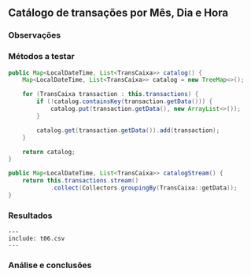 ## Catálogo de transações por Mês, Dia e Hora

### Observações

### Métodos a testar

```{.java caption="Obtenção do catálogo recorrendo a técnicas do JAVA7"}
public Map<LocalDateTime, List<TransCaixa>> catalog() {
    Map<LocalDateTime, List<TransCaixa>> catalog = new TreeMap<>();

    for (TransCaixa transaction : this.transactions) {
        if (!catalog.containsKey(transaction.getData())) {
            catalog.put(transaction.getData(), new ArrayList<>());
        }

        catalog.get(transaction.getData()).add(transaction);
    }

    return catalog;
}
```

```{.java caption="Obtenção do catálogo recorrendo a Streams"}
public Map<LocalDateTime, List<TransCaixa>> catalogStream() {
    return this.transactions.stream()
            .collect(Collectors.groupingBy(TransCaixa::getData));
}
```


### Resultados

```table
---
include: t06.csv
---
```

### Análise e conclusões
